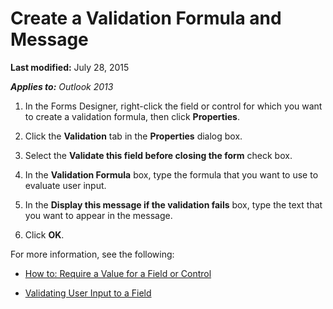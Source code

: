 
# Create a Validation Formula and Message

 **Last modified:** July 28, 2015

 _**Applies to:** Outlook 2013_

1. In the Forms Designer, right-click the field or control for which you want to create a validation formula, then click  **Properties**. 
    
2. Click the  **Validation** tab in the **Properties** dialog box.
    
3. Select the  **Validate this field before closing the form** check box.
    
4. In the  **Validation Formula** box, type the formula that you want to use to evaluate user input.
    
5. In the  **Display this message if the validation fails** box, type the text that you want to appear in the message.
    
6. Click  **OK**.
    
For more information, see the following:

-  [How to: Require a Value for a Field or Control](1af5eea4-62ec-6784-889f-1527a5e53694.md)
    
-  [Validating User Input to a Field](7e23ff38-1fa8-a34e-99bb-bf1e651efd9b.md)
    
